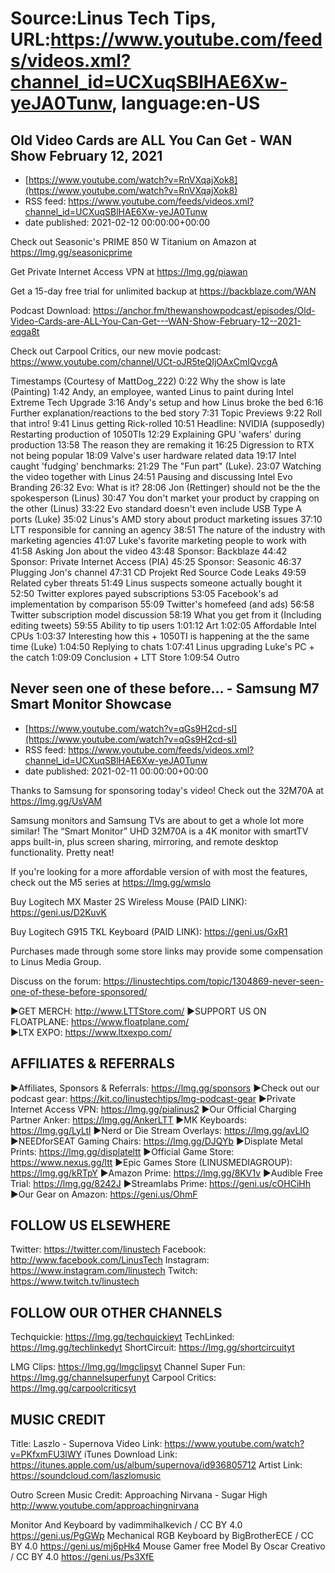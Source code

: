 # Source:Linus Tech Tips, URL:https://www.youtube.com/feeds/videos.xml?channel_id=UCXuqSBlHAE6Xw-yeJA0Tunw, language:en-US

## Old Video Cards are ALL You Can Get - WAN Show February 12, 2021
 - [https://www.youtube.com/watch?v=RnVXqajXok8](https://www.youtube.com/watch?v=RnVXqajXok8)
 - RSS feed: https://www.youtube.com/feeds/videos.xml?channel_id=UCXuqSBlHAE6Xw-yeJA0Tunw
 - date published: 2021-02-12 00:00:00+00:00

Check out Seasonic's PRIME 850 W Titanium on Amazon at https://lmg.gg/seasonicprime

Get Private Internet Access VPN at https://lmg.gg/piawan

Get a 15-day free trial for unlimited backup at https://backblaze.com/WAN

Podcast Download: https://anchor.fm/thewanshowpodcast/episodes/Old-Video-Cards-are-ALL-You-Can-Get---WAN-Show-February-12--2021-eqga8t

Check out Carpool Critics, our new movie podcast: https://www.youtube.com/channel/UCt-oJR5teQIjOAxCmIQvcgA

Timestamps (Courtesy of MattDog_222)
0:22 Why the show is late (Painting)
1:42 Andy, an employee, wanted Linus to paint during Intel Extreme Tech Upgrade
3:16 Andy's setup and how Linus broke the bed
6:16 Further explanation/reactions to the bed story
7:31 Topic Previews
9:22 Roll that intro!
9:41 Linus getting Rick-rolled
10:51 Headline: NVIDIA (supposedly) Restarting production of 1050TIs
 12:29 Explaining GPU 'wafers' during production
 13:58 The reason they are remaking it
 16:25 Digression to RTX not being popular
 18:09 Valve's user hardware related data
19:17 Intel caught 'fudging' benchmarks:
 21:29 The "Fun part" (Luke). 
 23:07 Watching the video together with Linus
 24:51 Pausing and discussing Intel Evo Branding
 26:32 Evo: What is it?
 28:06 Jon (Rettinger) should not be the the spokesperson (Linus)
 30:47 You don't market your product by crapping on the other (Linus)
 33:22 Evo standard doesn't even include USB Type A ports (Luke)
 35:02 Linus's AMD story about product marketing issues
 37:10 LTT responsible for canning an agency
 38:51 The nature of the industry with marketing agencies
 41:07 Luke's favorite marketing people to work with
 41:58 Asking Jon about the video
43:48 Sponsor: Backblaze
44:42 Sponsor: Private Internet Access (PIA)
45:25 Sponsor: Seasonic
46:37 Plugging Jon's channel
47:31 CD Projekt Red Source Code Leaks
49:59 Related cyber threats
51:49 Linus suspects someone actually bought it
52:50 Twitter explores payed subscriptions
 53:05 Facebook's ad implementation by comparison
 55:09 Twitter's homefeed (and ads)
 56:58 Twitter subscription model discussion
 58:19 What you get from it (Including editing tweets)
 59:55 Ability to tip users
 1:01:12 Art
1:02:05 Affordable Intel CPUs
1:03:37 Interesting how this + 1050TI is happening at the the same time (Luke)
1:04:50 Replying to chats
1:07:41 Linus upgrading Luke's PC + the catch
1:09:09 Conclusion + LTT Store
1:09:54 Outro

## Never seen one of these before... - Samsung M7 Smart Monitor Showcase
 - [https://www.youtube.com/watch?v=qGs9H2cd-sI](https://www.youtube.com/watch?v=qGs9H2cd-sI)
 - RSS feed: https://www.youtube.com/feeds/videos.xml?channel_id=UCXuqSBlHAE6Xw-yeJA0Tunw
 - date published: 2021-02-11 00:00:00+00:00

Thanks to Samsung for sponsoring today's video! Check out the 32M70A at https://lmg.gg/UsVAM

Samsung monitors and Samsung TVs are about to get a whole lot more similar! The “Smart Monitor” UHD 32M70A is a 4K monitor with smartTV apps built-in, plus screen sharing, mirroring, and remote desktop functionality. Pretty neat!

If you're looking for a more affordable version of with most the features, check out the M5 series at https://lmg.gg/wmslo

Buy Logitech MX Master 2S Wireless Mouse (PAID LINK): https://geni.us/D2KuvK

Buy Logitech G915 TKL Keyboard (PAID LINK): https://geni.us/GxR1

Purchases made through some store links may provide some compensation to Linus Media Group.

Discuss on the forum: https://linustechtips.com/topic/1304869-never-seen-one-of-these-before-sponsored/

►GET MERCH: http://www.LTTStore.com/
►SUPPORT US ON FLOATPLANE: https://www.floatplane.com/  
►LTX EXPO: https://www.ltxexpo.com/   

AFFILIATES & REFERRALS
---------------------------------------------------
►Affiliates, Sponsors & Referrals: https://lmg.gg/sponsors
►Check out our podcast gear: https://kit.co/linustechtips/lmg-podcast-gear
►Private Internet Access VPN: https://lmg.gg/pialinus2
►Our Official Charging Partner Anker: https://lmg.gg/AnkerLTT
►MK Keyboards: https://lmg.gg/LyLtl
►Nerd or Die Stream Overlays: https://lmg.gg/avLlO
►NEEDforSEAT Gaming Chairs: https://lmg.gg/DJQYb
►Displate Metal Prints: https://lmg.gg/displateltt
►Official Game Store: https://www.nexus.gg/ltt
►Epic Games Store (LINUSMEDIAGROUP): https://lmg.gg/kRTpY
►Amazon Prime: https://lmg.gg/8KV1v
►Audible Free Trial: https://lmg.gg/8242J
►Streamlabs Prime: https://geni.us/cOHCiHh
►Our Gear on Amazon: https://geni.us/OhmF

FOLLOW US ELSEWHERE
---------------------------------------------------  
Twitter: https://twitter.com/linustech
Facebook: http://www.facebook.com/LinusTech
Instagram: https://www.instagram.com/linustech
Twitch: https://www.twitch.tv/linustech

FOLLOW OUR OTHER CHANNELS
---------------------------------------------------  
Techquickie: https://lmg.gg/techquickieyt
TechLinked: https://lmg.gg/techlinkedyt
ShortCircuit: https://lmg.gg/shortcircuityt

LMG Clips: https://lmg.gg/lmgclipsyt
Channel Super Fun: https://lmg.gg/channelsuperfunyt
Carpool Critics: https://lmg.gg/carpoolcriticsyt

MUSIC CREDIT
---------------------------------------------------  
Title: Laszlo - Supernova
Video Link: https://www.youtube.com/watch?v=PKfxmFU3lWY
iTunes Download Link: https://itunes.apple.com/us/album/supernova/id936805712
Artist Link: https://soundcloud.com/laszlomusic

Outro Screen Music Credit: Approaching Nirvana - Sugar High http://www.youtube.com/approachingnirvana

Monitor And Keyboard by vadimmihalkevich / CC BY 4.0  https://geni.us/PgGWp
Mechanical RGB Keyboard by BigBrotherECE / CC BY 4.0 https://geni.us/mj6pHk4
Mouse Gamer free Model By Oscar Creativo / CC BY 4.0 https://geni.us/Ps3XfE

